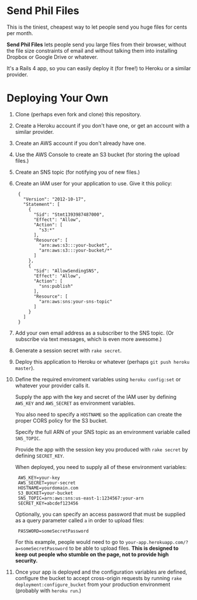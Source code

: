 # Send Phil Files

This is the tiniest, cheapest way to let people send you huge files
for cents per month.

__Send Phil Files__ lets people send you large files from their
browser, without the file size constraints of email and without talking them
into installing Dropbox or Google Drive or whatever.

It's a Rails 4 app, so you can easily deploy it (for free!) to Heroku or a similar provider.

# Deploying Your Own

1. Clone (perhaps even fork and clone) this repository.
2. Create a Heroku account if you don't have one, or get an account with a similar provider.
3. Create an AWS account if you don't already have one.
4. Use the AWS Console to create an S3 bucket (for storing the upload files.)
5. Create an SNS topic (for notifying you of new files.)
6. Create an IAM user for your application to use. Give it this policy:

        {
          "Version": "2012-10-17",
          "Statement": [
            {
              "Sid": "Stmt1393987487000",
              "Effect": "Allow",
              "Action": [
                "s3:*"
              ],
              "Resource": [
                "arn:aws:s3:::your-bucket",
                "arn:aws:s3:::your-bucket/*"
              ]
            },
            {
              "Sid": "AllowSendingSNS",
              "Effect": "Allow",
              "Action": [
                "sns:publish"
              ],
              "Resource": [
                "arn:aws:sns:your-sns-topic"
              ]
            }
          ]
        }

7. Add your own email address as a subscriber to the SNS topic. (Or subscribe via text messages, which is even more awesome.)
8. Generate a session secret with `rake secret`.
8. Deploy this application to Heroku or whatever (perhaps `git push heroku master`).
9. Define the required enviroment variables using `heroku config:set` or whatever your provider calls it.

    Supply the app with the key and secret of the IAM user by defining
    `AWS_KEY` and `AWS_SECRET` as environment variables.
    
    You also need to specify a `HOSTNAME` so the application can create
    the proper CORS policy for the S3 bucket.
    
    Specify the full ARN of your SNS topic as an environment variable
    called `SNS_TOPIC`.
    
    Provide the app with the session key you produced with `rake secret`
    by defining `SECRET_KEY`.
    
    When deployed, you need to supply all of these environment variables:
    
        AWS_KEY=your-key
        AWS_SECRET=your-secret
        HOSTNAME=yourdomain.com
        S3_BUCKET=your-bucket
        SNS_TOPIC=arn:aws:sns:us-east-1:1234567:your-arn
        SECRET_KEY=abcdef123456

    Optionally, you can specify an access password that must be supplied as
    a query parameter called `a` in order to upload files:

        PASSWORD=someSecretPassword
    
    For this example, people would need to go to `your-app.herokuapp.com/?a=someSecretPassword` to be able to upload files. __This is designed to keep out people who stumble on the page, not to provide high security.__

10. Once your app is deployed and the configuration variables are defined, configure the bucket to accept cross-origin requests by running `rake deployment:configure_bucket` from your production environment (probably with `heroku run`.)

